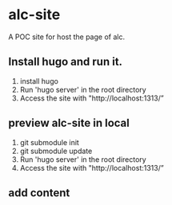 # alc-site
A POC site for host the page of alc.

## Install hugo and run it.
1. install hugo
2. Run 'hugo server' in the root directory
3. Access the site with "http://localhost:1313/”

## preview alc-site in local

1. git submodule init
2. git submodule update
3. Run 'hugo server' in the root directory
4. Access the site with "http://localhost:1313/”

## add content 
